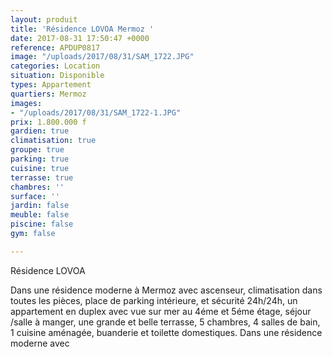 ```yaml
---
layout: produit
title: 'Résidence LOVOA Mermoz '
date: 2017-08-31 17:50:47 +0000
reference: APDUP0817
image: "/uploads/2017/08/31/SAM_1722.JPG"
categories: Location
situation: Disponible
types: Appartement
quartiers: Mermoz
images:
- "/uploads/2017/08/31/SAM_1722-1.JPG"
prix: 1.800.000 f
gardien: true
climatisation: true
groupe: true
parking: true
cuisine: true
terrasse: true
chambres: ''
surface: ''
jardin: false
meuble: false
piscine: false
gym: false

---
```



Résidence LOVOA

Dans une résidence moderne à Mermoz avec ascenseur, climatisation dans toutes les pièces, place de parking intérieure, et sécurité 24h/24h, un appartement en duplex avec vue sur mer au 4éme et 5éme étage, séjour /salle à manger, une grande et belle terrasse, 5 chambres, 4 salles de bain, 1 cuisine aménagée, buanderie et toilette domestiques. Dans une résidence moderne avec

